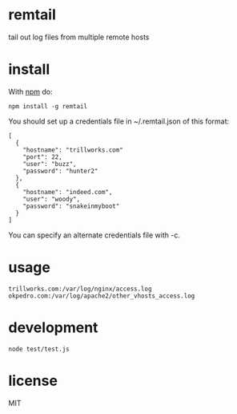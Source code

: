 # remtail

tail out log files from multiple remote hosts

# install

With [npm](https://npmjs.org) do:

```
npm install -g remtail
```

You should set up a credentials file in ~/.remtail.json of this format:

```
[
  {
    "hostname": "trillworks.com"
    "port": 22,
    "user": "buzz",
    "password": "hunter2"
  },
  {
    "hostname": "indeed.com",
    "user": "woody",
    "password": "snakeinmyboot"
  }
]
```

You can specify an alternate credentials file with -c.

# usage

```
trillworks.com:/var/log/nginx/access.log okpedro.com:/var/log/apache2/other_vhosts_access.log
```

# development

```node test/test.js```

# license

MIT
